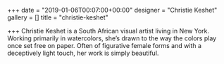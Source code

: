 +++
date = "2019-01-06T00:07:00+00:00"
designer = "Christie Keshet"
gallery = []
title = "christie-keshet"

+++
Christie Keshet is a South African visual artist living in New York. Working primarily in watercolors, she’s drawn to the way the colors play once set free on paper. Often of figurative female forms and with a deceptively light touch, her work is simply beautiful.